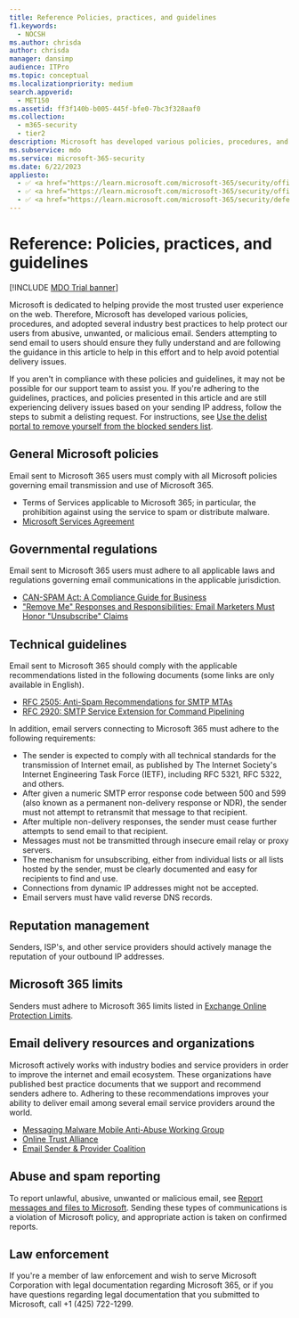 ```yaml
---
title: Reference Policies, practices, and guidelines
f1.keywords: 
  - NOCSH
ms.author: chrisda
author: chrisda
manager: dansimp
audience: ITPro
ms.topic: conceptual
ms.localizationpriority: medium
search.appverid: 
  - MET150
ms.assetid: ff3f140b-b005-445f-bfe0-7bc3f328aaf0
ms.collection: 
  - m365-security
  - tier2
description: Microsoft has developed various policies, procedures, and adopted several industry best practices to help protect our users from abusive, unwanted, or malicious email.
ms.subservice: mdo
ms.service: microsoft-365-security
ms.date: 6/22/2023
appliesto:
  - ✅ <a href="https://learn.microsoft.com/microsoft-365/security/office-365-security/eop-about" target="_blank">Exchange Online Protection</a>
  - ✅ <a href="https://learn.microsoft.com/microsoft-365/security/office-365-security/mdo-security-comparison#defender-for-office-365-plan-1-vs-plan-2-cheat-sheet" target="_blank">Microsoft Defender for Office 365 plan 1 and plan 2</a>
  - ✅ <a href="https://learn.microsoft.com/microsoft-365/security/defender/microsoft-365-defender" target="_blank">Microsoft 365 Defender</a>
---
```


# Reference: Policies, practices, and guidelines

[!INCLUDE [MDO Trial banner](../includes/mdo-trial-banner.md)]

Microsoft is dedicated to helping provide the most trusted user experience on the web. Therefore, Microsoft has developed various policies, procedures, and adopted several industry best practices to help protect our users from abusive, unwanted, or malicious email. Senders attempting to send email to users should ensure they fully understand and are following the guidance in this article to help in this effort and to help avoid potential delivery issues.

If you aren't in compliance with these policies and guidelines, it may not be possible for our support team to assist you. If you're adhering to the guidelines, practices, and policies presented in this article and are still experiencing delivery issues based on your sending IP address, follow the steps to submit a delisting request. For instructions, see [Use the delist portal to remove yourself from the blocked senders list](external-senders-use-the-delist-portal-to-unblock-yourself.md).

## General Microsoft policies

Email sent to Microsoft 365 users must comply with all Microsoft policies governing email transmission and use of Microsoft 365.

- Terms of Services applicable to Microsoft 365; in particular, the prohibition against using the service to spam or distribute malware.
- [Microsoft Services Agreement](https://www.microsoft.com/servicesagreement/)

## Governmental regulations

Email sent to Microsoft 365 users must adhere to all applicable laws and regulations governing email communications in the applicable jurisdiction.

- [CAN-SPAM Act: A Compliance Guide for Business](https://www.ftc.gov/tips-advice/business-center/guidance/can-spam-act-compliance-guide-business)
- ["Remove Me" Responses and Responsibilities: Email Marketers Must Honor "Unsubscribe" Claims](https://www.lawpublish.com/ftc-emai-marketers-unsubscribe-claims.html)

## Technical guidelines

Email sent to Microsoft 365 should comply with the applicable recommendations listed in the following documents (some links are only available in English).

- [RFC 2505: Anti-Spam Recommendations for SMTP MTAs](https://www.ietf.org/rfc/rfc2505.txt)
- [RFC 2920: SMTP Service Extension for Command Pipelining](https://www.ietf.org/rfc/rfc2920.txt)

In addition, email servers connecting to Microsoft 365 must adhere to the following requirements:

- The sender is expected to comply with all technical standards for the transmission of Internet email, as published by The Internet Society's Internet Engineering Task Force (IETF), including RFC 5321, RFC 5322, and others.
- After given a numeric SMTP error response code between 500 and 599 (also known as a permanent non-delivery response or NDR), the sender must not attempt to retransmit that message to that recipient.
- After multiple non-delivery responses, the sender must cease further attempts to send email to that recipient.
- Messages must not be transmitted through insecure email relay or proxy servers.
- The mechanism for unsubscribing, either from individual lists or all lists hosted by the sender, must be clearly documented and easy for recipients to find and use.
- Connections from dynamic IP addresses might not be accepted.
- Email servers must have valid reverse DNS records.

## Reputation management

Senders, ISP's, and other service providers should actively manage the reputation of your outbound IP addresses.

## Microsoft 365 limits

Senders must adhere to Microsoft 365 limits listed in [Exchange Online Protection Limits](/office365/servicedescriptions/exchange-online-protection-service-description/exchange-online-protection-limits).

## Email delivery resources and organizations

Microsoft actively works with industry bodies and service providers in order to improve the internet and email ecosystem. These organizations have published best practice documents that we support and recommend senders adhere to. Adhering to these recommendations improves your ability to deliver email among several email service providers around the world.

- [Messaging Malware Mobile Anti-Abuse Working Group](https://www.m3aawg.org/)
- [Online Trust Alliance](https://www.internetsociety.org/ota/)
- [Email Sender & Provider Coalition](https://www.espcoalition.org/)

## Abuse and spam reporting

To report unlawful, abusive, unwanted or malicious email, see [Report messages and files to Microsoft](submissions-report-messages-files-to-microsoft.md). Sending these types of communications is a violation of Microsoft policy, and appropriate action is taken on confirmed reports.

## Law enforcement

If you're a member of law enforcement and wish to serve Microsoft Corporation with legal documentation regarding Microsoft 365, or if you have questions regarding legal documentation that you submitted to Microsoft, call +1 (425) 722-1299.
